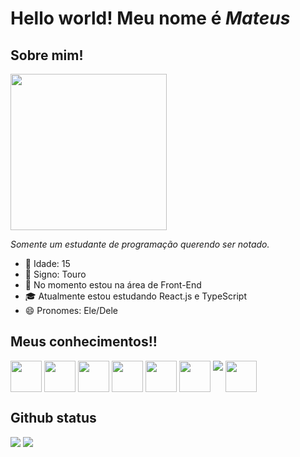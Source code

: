 # Hello world! Meu nome é _Mateus_

## Sobre mim!
<div>
  <img width=250 src="https://github.com/mStof/mStof/assets/137577094/910a4d52-303e-4711-af00-4616d4fa0a25">
  <p><em>Somente um estudante de programação querendo ser notado.</em></p>
  <ul>
    <li>🎂 Idade: 15</li>
    <li>🌟 Signo: Touro</li>
    <li>🔭 No momento estou na área de Front-End</li>
    <li>🎓 Atualmente estou estudando React.js e TypeScript</li>
    <li>😄 Pronomes: Ele/Dele</li>            
  </ul>
</div>

## Meus conhecimentos!!

<div>
  <img align=top width=50 src="https://cdn.jsdelivr.net/gh/devicons/devicon/icons/html5/html5-original.svg"/>          
  <img align=top width=50 src="https://cdn.jsdelivr.net/gh/devicons/devicon/icons/css3/css3-original.svg"/>          
  <img align=top width=50 src="https://cdn.jsdelivr.net/gh/devicons/devicon/icons/javascript/javascript-original.svg"/> 
  <img align=top width=50 src="https://cdn.jsdelivr.net/gh/devicons/devicon@latest/icons/nextjs/nextjs-original.svg" />
  <img align=top width=50 src="https://cdn.jsdelivr.net/gh/devicons/devicon@latest/icons/react/react-original.svg" />
  <img align=top width=50 src="https://cdn.jsdelivr.net/gh/devicons/devicon/icons/sass/sass-original.svg"/>
  <img src="https://cdn.jsdelivr.net/gh/devicons/devicon@latest/icons/bootstrap/bootstrap-original.svg" />
  <img align=top width=50 src="https://cdn.jsdelivr.net/gh/devicons/devicon/icons/figma/figma-original.svg" />     
</div>

## Github status 

<div>
  <picture>
  <source srcset="https://github-readme-stats.vercel.app/api?username=mStof&show_icons=true&hide_border=true&hide_rank=true" media="(prefers-color-scheme: light), (prefers-color-scheme: no-preference)"/>

  <source srcset="https://github-readme-stats.vercel.app/api?username=mStof&show_icons=true&theme=tokyonight&hide_border=true&hide_rank=true" media="(prefers-color-scheme: dark)"/>

  <img align=top src="https://github-readme-stats.vercel.app/api?username=mStof&show_icons=true&theme=tokyonight&hide_border=true&hide_rank=true">
  </picture>

  <picture align="center">
  <source srcset="https://github-readme-stats.vercel.app/api/top-langs/?username=mStof&layout=compact&theme=tokyonight&hide_border=true"
    media="(prefers-color-scheme: dark)"
  />
  <source
    srcset="https://github-readme-stats.vercel.app/api/top-langs/?username=mStof&layout=compact&hide_border=true"
    media="(prefers-color-scheme: light), (prefers-color-scheme: no-preference)"
  />

<img align="top" src="https://github-readme-stats.vercel.app/api/top-langs/?username=mStof&layout=compact&theme=tokyonight&hide_border=true">
</picture>
</div>

